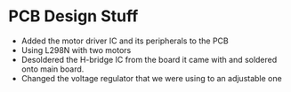 # PCB Design Stuff
- Added the motor driver IC and its peripherals to the PCB
- Using L298N with two motors
- Desoldered the H-bridge IC from the board it came with and soldered onto main board.
- Changed the voltage regulator that we were using to an adjustable one
